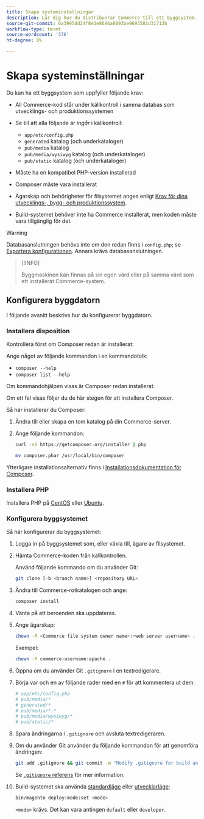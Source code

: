 ```yaml
---
title: Skapa systeminställningar
description: Lär dig hur du distribuerar Commerce till ett byggsystem.
source-git-commit: 6a3995dd24f8e3e8686a8893be9693581d31712b
workflow-type: tm+mt
source-wordcount: '376'
ht-degree: 0%

---
```



# Skapa systeminställningar

Du kan ha ett byggsystem som uppfyller följande krav:

- All Commerce-kod står under källkontroll i samma databas som utvecklings- och produktionssystemen
- Se till att alla följande är _ingår_ i källkontroll:

   - `app/etc/config.php`
   - `generated` katalog (och underkataloger)
   - `pub/media` katalog
   - `pub/media/wysiwyg` katalog (och underkataloger)
   - `pub/static` katalog (och underkataloger)

- Måste ha en kompatibel PHP-version installerad
- Composer måste vara installerat
- Ägarskap och behörigheter för filsystemet anges enligt [Krav för dina utvecklings-, bygg- och produktionssystem](../deployment/technical-details.md).
- Build-systemet behöver inte ha Commerce installerat, men koden måste vara tillgänglig för det.

>[!WARNING]
>
>Databasanslutningen behövs inte om den redan finns i `config.php`; se [Exportera konfigurationen](../cli/export-configuration.md). Annars krävs databasanslutningen.

>[!INFO]
>
>Byggmaskinen kan finnas på sin egen värd eller på samma värd som ett installerat Commerce-system.

## Konfigurera byggdatorn

I följande avsnitt beskrivs hur du konfigurerar byggdatorn.

### Installera disposition

Kontrollera först om Composer redan är installerat:

Ange något av följande kommandon i en kommandotolk:

- `composer --help`
- `composer list --help`

Om kommandohjälpen visas är Composer redan installerat.

Om ett fel visas följer du de här stegen för att installera Composer.

Så här installerar du Composer:

1. Ändra till eller skapa en tom katalog på din Commerce-server.

1. Ange följande kommandon:

   ```bash
   curl -sS https://getcomposer.org/installer | php
   ```

   ```bash
   mv composer.phar /usr/local/bin/composer
   ```

Ytterligare installationsalternativ finns i [Installationsdokumentation för Composer][composer].

### Installera PHP

Installera PHP på [CentOS] eller [Ubuntu].

### Konfigurera byggsystemet

Så här konfigurerar du byggsystemet:

1. Logga in på byggsystemet som, eller växla till, ägare av filsystemet.
1. Hämta Commerce-koden från källkontrollen.

   Använd följande kommando om du använder Git:

   ```bash
   git clone [-b <branch name>] <repository URL>
   ```

1. Ändra till Commerce-rotkatalogen och ange:

   ```bash
   composer install
   ```

1. Vänta på att beroenden ska uppdateras.
1. Ange ägarskap:

   ```bash
   chown -R <Commerce file system owner name>:<web server username> .
   ```

   Exempel:

   ```bash
   chown -R commerce-username:apache .
   ```

1. Öppna om du använder Git `.gitignore` i en textredigerare.
1. Börja var och en av följande rader med en `#` för att kommentera ut dem:

   ```conf
   # app/etc/config.php
   # pub/media/*
   # generated/*
   # pub/media/*.*
   # pub/media/wysiwyg/*
   # pub/static/*
   ```

1. Spara ändringarna i `.gitignore` och avsluta textredigeraren.
1. Om du använder Git använder du följande kommandon för att genomföra ändringen:

   ```bash
   git add .gitignore && git commit -m "Modify .gitignore for build and production"
   ```

   Se [`.gitignore` referens](../reference/config-reference-gitignore.md) för mer information.

1. Build-systemet ska använda [standardläge](../bootstrap/application-modes.md#default-mode) eller [utvecklarläge](../bootstrap/application-modes.md#developer-mode):

   ```bash
   bin/magento deploy:mode:set <mode>
   ```

   `<mode>` krävs. Det kan vara antingen `default` eller `developer`.

<!-- Link Definitions -->

[CentOS]: https://wiki.centos.org/HowTos/php7
[composer]: https://getcomposer.org/download/
[Ubuntu]: https://help.ubuntu.com/lts/serverguide/php.html
